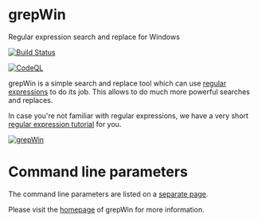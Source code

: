# grepWin
Regular expression search and replace for Windows

[![Build Status](https://dev.azure.com/tortoisesvn/tortoisesvnGitHub/_apis/build/status/stefankueng.grepWin?branchName=main)](https://dev.azure.com/tortoisesvn/tortoisesvnGitHub/_build/latest?definitionId=8&branchName=master)

[![CodeQL](https://github.com/stefankueng/grepWin/actions/workflows/codeql-analysis.yml/badge.svg)](https://github.com/stefankueng/grepWin/actions/workflows/codeql-analysis.yml)

grepWin is a simple search and replace tool which can use [regular expressions](https://en.wikipedia.org/wiki/Regular_expression) to do its job. This allows to do much more powerful searches and replaces.

In case you're not familiar with regular expressions, we have a very short [regular expression tutorial](https://tools.stefankueng.com/regexhelp.html) for you.

[![grepWin](https://github.com/stefankueng/grepWin/raw/main/src/Resources/grepWin_search-small.png)](https://github.com/stefankueng/grepWin/raw/main/src/Resources/grepWin_search.png)

# Command line parameters
The command line parameters are listed on a [separate page](https://tools.stefankueng.com/grepWin_cmd.html).

Please visit the [homepage](https://tools.stefankueng.com/grepWin.html) of grepWin for more information.
